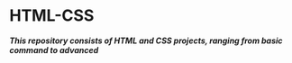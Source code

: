 # HTML-CSS

***This repository consists of HTML and CSS projects, ranging from basic command to advanced*** 
